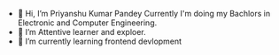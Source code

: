 - 👋 Hi, I’m Priyanshu Kumar Pandey Currently I'm doing my Bachlors in Electronic and Computer Engineering. 
- 👀 I’m Attentive learner and exploer.
- 🌱 I’m currently learning frontend devlopment 
